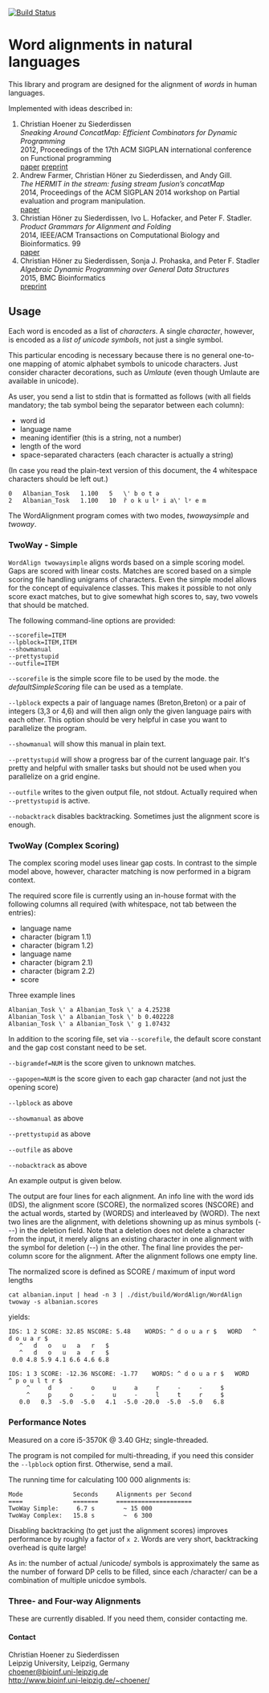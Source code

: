[![Build Status](https://travis-ci.org/choener/WordAlignment.svg?branch=master)](https://travis-ci.org/choener/WordAlignment)

# Word alignments in natural languages

This library and program are designed for the alignment of *words* in human
languages.

Implemented with ideas described in:

1.  Christian Hoener zu Siederdissen  
    *Sneaking Around ConcatMap: Efficient Combinators for Dynamic Programming*  
    2012, Proceedings of the 17th ACM SIGPLAN international conference on Functional programming  
    [paper](http://doi.acm.org/10.1145/2364527.2364559) [preprint](http://www.tbi.univie.ac.at/newpapers/pdfs/TBI-p-2012-2.pdf)  
1.  Andrew Farmer, Christian Höner zu Siederdissen, and Andy Gill.  
    *The HERMIT in the stream: fusing stream fusion’s concatMap*  
    2014, Proceedings of the ACM SIGPLAN 2014 workshop on Partial evaluation and program manipulation.  
    [paper](http://dl.acm.org/citation.cfm?doid=2543728.2543736)  
1.  Christian Höner zu Siederdissen, Ivo L. Hofacker, and Peter F. Stadler.  
    *Product Grammars for Alignment and Folding*  
    2014, IEEE/ACM Transactions on Computational Biology and Bioinformatics. 99  
    [paper](http://ieeexplore.ieee.org/xpl/articleDetails.jsp?arnumber=6819790)  
1.  Christian Höner zu Siederdissen, Sonja J. Prohaska, and Peter F. Stadler  
    *Algebraic Dynamic Programming over General Data Structures*  
    2015, BMC Bioinformatics  
    [preprint](http://www.bioinf.uni-leipzig.de/Software/gADP/preprints/hoe-pro-2015.pdf)  



## Usage

Each word is encoded as a list of *characters*. A single *character*, however,
is encoded as a *list of unicode symbols*, not just a single symbol.

This particular encoding is necessary because there is no general one-to-one
mapping of atomic alphabet symbols to unicode characters. Just consider
character decorations, such as *Umlaute* (even though Umlaute are available in
unicode).

As user, you send a list to stdin that is formatted as follows (with all fields
mandatory; the tab symbol being the separator between each column):

* word id
* language name
* meaning identifier (this is a string, not a number)
* length of the word
* space-separated characters (each character is actually a string)

(In case you read the plain-text version of this document, the 4 whitespace
characters should be left out.)

    0	Albanian_Tosk	1.100	5	\' b o t ə
    2	Albanian_Tosk	1.100	10	r̃ o k u lʸ i a\' lʸ e m



The WordAlignment program comes with two modes, *twowaysimple* and *twoway*.



### TwoWay - Simple

```WordAlign twowaysimple``` aligns words based on a simple scoring model. Gaps
are scored with linear costs. Matches are scored based on a simple scoring file
handling unigrams of characters. Even the simple model allows for the concept
of equivalence classes. This makes it possible to not only score exact matches,
but to give somewhat high scores to, say, two vowels that should be matched.

The following command-line options are provided:

    --scorefile=ITEM
    --lpblock=ITEM,ITEM
    --showmanual
    --prettystupid
    --outfile=ITEM

```--scorefile``` is the simple score file to be used by the mode. the
*defaultSimpleScoring* file can be used as a template.

```--lpblock``` expects a pair of language names (Breton,Breton) or a pair of
integers (3,3 or 4,6) and will then align only the given language pairs with
each other. This option should be very helpful in case you want to parallelize
the program.

```--showmanual``` will show this manual in plain text.

```--prettystupid``` will show a progress bar of the current language pair.
It's pretty and helpful with smaller tasks but should not be used when you
parallelize on a grid engine.

```--outfile``` writes to the given output file, not stdout. Actually required
when ```--prettystupid``` is active.

```--nobacktrack``` disables backtracking. Sometimes just the alignment score
is enough.



### TwoWay (Complex Scoring)

The complex scoring model uses linear gap costs. In contrast to the simple
model above, however, character matching is now performed in a bigram context.

The required score file is currently using an in-house format with the
following columns all required (with whitespace, not tab between the entries):

* language name
* character (bigram 1.1)
* character (bigram 1.2)
* language name
* character (bigram 2.1)
* character (bigram 2.2)
* score

Three example lines

    Albanian_Tosk \' a Albanian_Tosk \' a 4.25238
    Albanian_Tosk \' a Albanian_Tosk \' b 0.402228
    Albanian_Tosk \' a Albanian_Tosk \' g 1.07432

In addition to the scoring file, set via ```--scorefile```, the default score
constant and the gap cost constant need to be set.

```--bigramdef=NUM``` is the score given to unknown matches.

```--gapopen=NUM``` is the score given to each gap character (and not just the
opening score)

```--lpblock``` as above

```--showmanual``` as above

```--prettystupid``` as above

```--outfile``` as above

```--nobacktrack``` as above

An example output is given below.

The output are four lines for each alignment. An info line with the word ids
(IDS), the alignment score (SCORE), the normalized scores (NSCORE) and the
actual words, started by (WORDS) and interleaved by (WORD). The next two lines
are the alignment, with deletions showning up as minus symbols (---) in the
deletion field. Note that a deletion does not delete a character from the
input, it merely aligns an existing character in one alignment with the symbol
for deletion (--) in the other. The final line provides the per-column score
for the alignment. After the alignment follows one empty line.

The normalized score is defined as SCORE / maximum of input word lengths

```cat albanian.input | head -n 3 | ./dist/build/WordAlign/WordAlign twoway -s albanian.scores```

yields:

    IDS: 1 2 SCORE: 32.85 NSCORE: 5.48    WORDS: ^ d o u a r $   WORD   ^ d o u a r $
       ^   d   o   u   a   r   $
       ^   d   o   u   a   r   $
     0.0 4.8 5.9 4.1 6.6 4.6 6.8
    
    IDS: 1 3 SCORE: -12.36 NSCORE: -1.77    WORDS: ^ d o u a r $   WORD   ^ p o u l t r $
         ^     d     -     o     u     a     r     -     -     $
         ^     p     o     -     u     -     l     t     r     $
       0.0   0.3  -5.0  -5.0   4.1  -5.0 -20.0  -5.0  -5.0   6.8



### Performance Notes

Measured on a core i5-3570K @ 3.40 GHz; single-threaded.

The program is not compiled for multi-threading, if you need this consider the
```--lpblock``` option first. Otherwise, send a mail.

The running time for calculating 100 000 alignments is:

    Mode              Seconds     Alignments per Second
    ====              =======     =====================
    TwoWay Simple:     6.7 s        ~ 15 000
    TwoWay Complex:   15.8 s        ~  6 300

Disabling backtracking (to get just the alignment scores) improves performance
by roughly a factor of ```x 2```. Words are very short, backtracking overhead
is quite large!

As in: the number of actual /unicode/ symbols is approximately the same as the
number of forward DP cells to be filled, since each /character/ can be a
combination of multiple unicdoe symbols.



### Three- and Four-way Alignments

These are currently disabled. If you need them, consider contacting me.



#### Contact

Christian Hoener zu Siederdissen  
Leipzig University, Leipzig, Germany  
choener@bioinf.uni-leipzig.de  
http://www.bioinf.uni-leipzig.de/~choener/  

